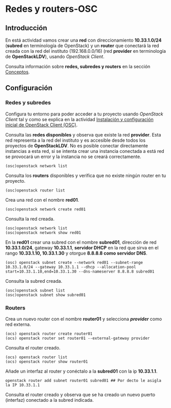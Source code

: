 # Redes y routers-OSC
## Introducción
En está actividad vamos crear una **red** con direccionamiento **10.33.1.0/24** (**subred** en terminología de OpenStack) y un **router** que conectará la red creada con la red del instituto (192.168.0.0/16) (red **provider** en terminología de **OpenStackLDV**), usando *OpenStack Client*.

Consulta información sobre **redes, subredes y routers** en la sección [Conceptos](../../../09-Conceptos/Conceptos.md#redes-y-dispositivos-de-red).

## Configuración
### Redes y subredes

Configura tu entorno para poder acceder a tu proyecto usando *OpenStack Client* tal y como se explica en la actividad [Instalación y configuración inicial de OpenStack Client (OSC)](../../../10-Actividades//OSC/ImágenesPúblicas-OSC/ImágenesPúblicas-OSC.md#Configuración).

Consulta las **redes disponibles**  y observa que existe la red **provider**. Esta red representa a la red del instituto y es accesible desde todos los proyectos de **OpenStackLDV**. No es posible conectar directamente instancias a esta red, si se intenta crear una instancia conectada a está red se provocará un error y la instancia no se creará correctamente.

```
(osc)openstack network list
```

Consulta los **routers**  disponibles y verifica que no existe ningún router en tu proyecto.

```
(osc)openstack router list
```

Crea una red con el nombre **red01**.

```
(osc)openstack network create red01
```

Consulta la red creada.

```
(osc)openstack network list
(osc)openstack network show red01
```

En la **red01** crear una subred con el nombre **subred01**, dirección de red **10.33.1.0/24**,  gateway **10.33.1.1**,  **servidor DHCP** en la red que sirva en el rango **10.33.1.10, 10.33.1.30** y otorgue **8.8.8.8 como servidor DNS**. 

```
(osc) openstack subnet create --network red01 --subnet-range 10.33.1.0/24 --gateway 10.33.1.1 --dhcp --allocation-pool start=10.33.1.10,end=10.33.1.30 --dns-nameserver 8.8.8.8 subred01
```

Consulta la subred creada.

```
(osc)openstack subnet list
(osc)openstack subnet show subred01
```

### Routers

Crea un nuevo  router con el nombre **router01** y selecciona ***provider*** como red externa.

```
(ocs) openstack router create router01
(ocs) openstack router set router01 --external-gateway provider

```

Consulta el router creado.

```
(ocs) openstack router list
(ocs) openstack router show router01
```

Añade un interfaz al router y conéctalo a la **subred01** con la ip **10.33.1.1**.

```
openstack router add subnet router01 subred01 ## Por decto le asigla la IP 10.33.1.1
```

Consulta el router creado y observa que se ha creado un nuevo puerto (interfaz) conectado a la subred indicada.









